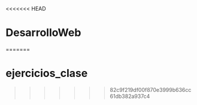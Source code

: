 <<<<<<< HEAD
# DesarrolloWeb
=======
# ejercicios_clase
>>>>>>> 82c9f219df00f870e3999b636cc61db382a937c4
